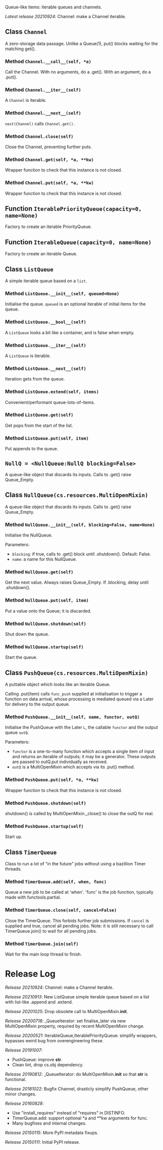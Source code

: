 Queue-like items: iterable queues and channels.

*Latest release 20210924*:
Channel: make a Channel iterable.

## Class `Channel`

A zero-storage data passage.
Unlike a Queue(1), put() blocks waiting for the matching get().

### Method `Channel.__call__(self, *a)`

Call the Channel.
With no arguments, do a .get().
With an argument, do a .put().

### Method `Channel.__iter__(self)`

A `Channel` is iterable.

### Method `Channel.__next__(self)`

`next(Channel)` calls `Channel.get()`.

### Method `Channel.close(self)`

Close the Channel, preventing further puts.

### Method `Channel.get(self, *a, **kw)`

Wrapper function to check that this instance is not closed.

### Method `Channel.put(self, *a, **kw)`

Wrapper function to check that this instance is not closed.

## Function `IterablePriorityQueue(capacity=0, name=None)`

Factory to create an iterable PriorityQueue.

## Function `IterableQueue(capacity=0, name=None)`

Factory to create an iterable Queue.

## Class `ListQueue`

A simple iterable queue based on a `list`.

### Method `ListQueue.__init__(self, queued=None)`

Initialise the queue.
`queued` is an optional iterable of initial items for the queue.

### Method `ListQueue.__bool__(self)`

A `ListQueue` looks a bit like a container,
and is false when empty.

### Method `ListQueue.__iter__(self)`

A `ListQueue` is iterable.

### Method `ListQueue.__next__(self)`

Iteration gets from the queue.

### Method `ListQueue.extend(self, items)`

Convenient/performant queue-lots-of-items.

### Method `ListQueue.get(self)`

Get pops from the start of the list.

### Method `ListQueue.put(self, item)`

Put appends to the queue.

## `NullQ = <NullQueue:NullQ blocking=False>`

A queue-like object that discards its inputs.
Calls to .get() raise Queue_Empty.

## Class `NullQueue(cs.resources.MultiOpenMixin)`

A queue-like object that discards its inputs.
Calls to .get() raise Queue_Empty.

### Method `NullQueue.__init__(self, blocking=False, name=None)`

Initialise the NullQueue.

Parameters:
* `blocking`: if true, calls to .get() block until .shutdown().
  Default: False.
* `name`: a name for this NullQueue.

### Method `NullQueue.get(self)`

Get the next value. Always raises Queue_Empty.
If .blocking, delay until .shutdown().

### Method `NullQueue.put(self, item)`

Put a value onto the Queue; it is discarded.

### Method `NullQueue.shutdown(self)`

Shut down the queue.

### Method `NullQueue.startup(self)`

Start the queue.

## Class `PushQueue(cs.resources.MultiOpenMixin)`

A puttable object which looks like an iterable Queue.

Calling .put(item) calls `func_push` supplied at initialisation
to trigger a function on data arrival, whose processing is mediated
queued via a Later for delivery to the output queue.

### Method `PushQueue.__init__(self, name, functor, outQ)`

Initialise the PushQueue with the Later `L`, the callable `functor`
and the output queue `outQ`.

Parameters:
* `functor` is a one-to-many function which accepts a single
  item of input and returns an iterable of outputs; it may be a
  generator. These outputs are passed to outQ.put individually as
  received.
* `outQ` is a MultiOpenMixin which accepts via its .put() method.

### Method `PushQueue.put(self, *a, **kw)`

Wrapper function to check that this instance is not closed.

### Method `PushQueue.shutdown(self)`

shutdown() is called by MultiOpenMixin._close() to close
the outQ for real.

### Method `PushQueue.startup(self)`

Start up.

## Class `TimerQueue`

Class to run a lot of "in the future" jobs without using a bazillion
Timer threads.

### Method `TimerQueue.add(self, when, func)`

Queue a new job to be called at 'when'.
'func' is the job function, typically made with functools.partial.

### Method `TimerQueue.close(self, cancel=False)`

Close the TimerQueue. This forbids further job submissions.
If `cancel` is supplied and true, cancel all pending jobs.
Note: it is still necessary to call TimerQueue.join() to
wait for all pending jobs.

### Method `TimerQueue.join(self)`

Wait for the main loop thread to finish.

# Release Log



*Release 20210924*:
Channel: make a Channel iterable.

*Release 20210913*:
New ListQueue simple iterable queue based on a list with list-like .append and .extend.

*Release 20201025*:
Drop obsolete call to MultiOpenMixin.__init__.

*Release 20200718*:
_QueueIterator: set finalise_later via new MultiOpenMixin property, required by recent MultiOpenMixin change.

*Release 20200521*:
IterableQueue,IterablePriorityQueue: simplify wrappers, bypasses weird bug from overengineering these.

*Release 20191007*:
* PushQueue: improve __str__.
* Clean lint, drop cs.obj dependency.

*Release 20190812*:
_QueueIterator: do MultiOpenMixin.__init__ so that __str__ is functional.

*Release 20181022*:
Bugfix Channel, drasticly simplify PushQueue, other minor changes.

*Release 20160828*:
* Use "install_requires" instead of "requires" in DISTINFO.
* TimerQueue.add: support optional *a and **kw arguments for func.
* Many bugfixes and internal changes.

*Release 20150115*:
More PyPI metadata fixups.

*Release 20150111*:
Initial PyPI release.
